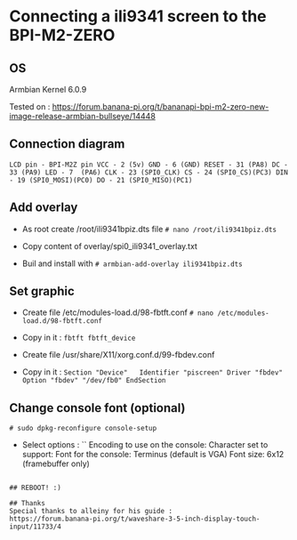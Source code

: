 # Connecting a ili9341 screen to the BPI-M2-ZERO

## OS
Armbian Kernel 6.0.9

Tested on : https://forum.banana-pi.org/t/bananapi-bpi-m2-zero-new-image-release-armbian-bullseye/14448

## Connection diagram
``
LCD pin - BPI-M2Z pin
    VCC - 2 (5v)
    GND - 6 (GND)
  RESET - 31 (PA8)
     DC - 33 (PA9)
    LED - 7  (PA6)
    CLK - 23 (SPI0_CLK)
     CS - 24 (SPI0_CS)(PC3)
    DIN - 19 (SPI0_MOSI)(PC0)
     DO - 21 (SPI0_MISO)(PC1)
``

## Add overlay

- As root create /root/ili9341bpiz.dts file
`# nano /root/ili9341bpiz.dts`

- Copy content of overlay/spi0_ili9341_overlay.txt

- Buil and install with
`# armbian-add-overlay ili9341bpiz.dts`

## Set graphic

- Create file /etc/modules-load.d/98-fbtft.conf 
`# nano /etc/modules-load.d/98-fbtft.conf`
- Copy in it : 
``fbtft
fbtft_device``

- Create file /usr/share/X11/xorg.conf.d/99-fbdev.conf
- Copy in it :
``Section "Device"  
Identifier "piscreen"
Driver "fbdev"
Option "fbdev" "/dev/fb0"
EndSection``

## Change console font (optional)

`# sudo dpkg-reconfigure console-setup`

- Select options :
``
Encoding to use on the console: <UTF-8>
Character set to support: <Guess optimal character set>
Font for the console: Terminus (default is VGA)
Font size: 6x12 (framebuffer only)
```

## REBOOT! :)

## Thanks
Special thanks to alleiny for his guide : 
https://forum.banana-pi.org/t/waveshare-3-5-inch-display-touch-input/11733/4